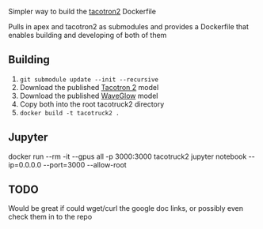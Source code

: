 Simpler way to build the [tacotron2](https://github.com/NVIDIA/tacotron2) Dockerfile

Pulls in apex and tacotron2 as submodules and provides a Dockerfile that enables building and developing of both of them

## Building

1. `git submodule update --init --recursive`
2. Download the published [Tacotron 2] model
3. Download the published [WaveGlow] model
4. Copy both into the root tacotruck2 directory
5. `docker build -t tacotruck2 .`

## Jupyter

docker run --rm -it --gpus all -p 3000:3000 tacotruck2 jupyter notebook --ip=0.0.0.0 --port=3000 --allow-root

## TODO

Would be great if could wget/curl the google doc links, or possibly even check them in to the repo

[WaveGlow]: https://drive.google.com/open?id=1rpK8CzAAirq9sWZhe9nlfvxMF1dRgFbF
[Tacotron 2]: https://drive.google.com/file/d/1c5ZTuT7J08wLUoVZ2KkUs_VdZuJ86ZqA/view?usp=sharing
